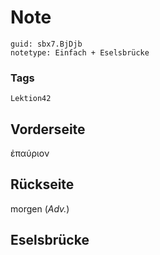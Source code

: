 # Note
```
guid: sbx7.BjDjb
notetype: Einfach + Eselsbrücke
```

### Tags
```
Lektion42
```

## Vorderseite
ἐπαύριον

## Rückseite
morgen (<i>Adv.</i>)

## Eselsbrücke

